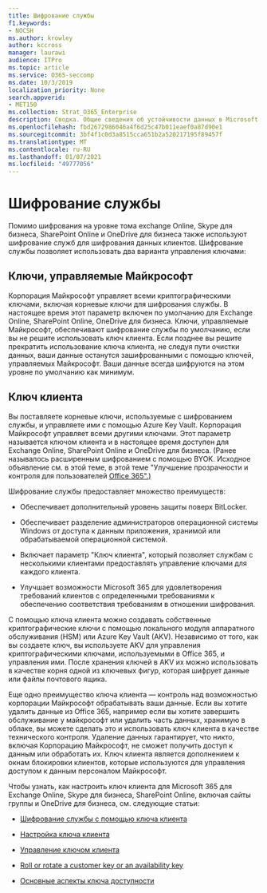```yaml
---
title: Шифрование службы
f1.keywords:
- NOCSH
ms.author: krowley
author: kccross
manager: laurawi
audience: ITPro
ms.topic: article
ms.service: O365-seccomp
ms.date: 10/3/2019
localization_priority: None
search.appverid:
- MET150
ms.collection: Strat_O365_Enterprise
description: Сводка. Общие сведения об устойчивости данных в Microsoft Office 365.
ms.openlocfilehash: fbd2672986046a4f6d25c47b011eaef0a87d90e1
ms.sourcegitcommit: 3bf4f1c0d3a8515cca651b2a520217195f89457f
ms.translationtype: MT
ms.contentlocale: ru-RU
ms.lasthandoff: 01/07/2021
ms.locfileid: "49777056"
---
```

# <a name="service-encryption"></a>Шифрование службы

Помимо шифрования на уровне тома exchange Online, Skype для бизнеса, SharePoint Online и OneDrive для бизнеса также используют шифрование служб для шифрования данных клиентов. Шифрование службы позволяет использовать два варианта управления ключами:

## <a name="microsoft-managed-keys"></a>Ключи, управляемые Майкрософт
Корпорация Майкрософт управляет всеми криптографическими ключами, включая корневые ключи для шифрования службы. В настоящее время этот параметр включен по умолчанию для Exchange Online, SharePoint Online, OneDrive для бизнеса. Ключи, управляемые Майкрософт, обеспечивают шифрование службы по умолчанию, если вы не решите использовать ключ клиента. Если позднее вы решите прекратить использование ключа клиента, не следуя пути очистки данных, ваши данные останутся зашифрованными с помощью ключей, управляемых Майкрософт. Ваши данные всегда шифруются на этом уровне по умолчанию как минимум. 

## <a name="customer-key"></a>Ключ клиента
Вы поставляете корневые ключи, используемые с шифрованием службы, и управляете ими с помощью Azure Key Vault. Корпорация Майкрософт управляет всеми другими ключами. Этот параметр называется ключом клиента и в настоящее время доступен для Exchange Online, SharePoint Online и OneDrive для бизнеса. (Ранее называлось расширенным шифрованием с помощью BYOK. Исходное объявление см. в этой теме, в этой теме "Улучшение прозрачности и контроля для пользователей [Office 365".)](https://blogs.office.com/2015/04/21/enhancing-transparency-and-control-for-office-365-customers/)

Шифрование службы предоставляет множество преимуществ:

- Обеспечивает дополнительный уровень защиты поверх BitLocker.

- Обеспечивает разделение администраторов операционной системы Windows от доступа к данным приложения, хранимой или обрабатываемой операционной системой.

- Включает параметр "Ключ клиента", который позволяет службам с несколькими клиентами предоставлять управление ключами для каждого клиента.

- Улучшает возможности Microsoft 365 для удовлетворения требований клиентов с определенными требованиями к обеспечению соответствия требованиям в отношении шифрования.

С помощью ключа клиента можно создавать собственные криптографические ключи с помощью локального модуля аппаратного обслуживания (HSM) или Azure Key Vault (AKV). Независимо от того, как вы создаете ключ, вы используете AKV для управления криптографическими ключами, используемыми в Office 365, и управления ими. После хранения ключей в AKV их можно использовать в качестве корня одной из ключевых фигур, которая шифрует данные или файлы почтового ящика.

Еще одно преимущество ключа клиента — контроль над возможностью корпорации Майкрософт обрабатывать ваши данные. Если вы хотите удалить данные из Office 365, например если вы хотите завершить обслуживание у майкрософт или удалить часть данных, хранимую в облаке, вы можете сделать это и использовать ключ клиента в качестве технического контроля. Удаление данных гарантирует, что никто, включая Корпорацию Майкрософт, не сможет получить доступ к данным или обработать их. Ключ клиента является дополнением к окнам блокировки клиентов, которые используются для управления доступом к данным персоналом Майкрософт.

Чтобы узнать, как настроить ключ клиента для Microsoft 365 для Exchange Online, Skype для бизнеса, SharePoint Online, включая сайты группы и OneDrive для бизнеса, см. следующие статьи:

- [Шифрование службы с помощью ключа клиента](customer-key-overview.md)

- [Настройка ключа клиента](customer-key-set-up.md)

- [Управление ключом клиента](customer-key-manage.md)

- [Roll or rotate a customer key or an availability key](customer-key-availability-key-roll.md)

- [Основные аспекты ключа доступности](customer-key-availability-key-understand.md)

